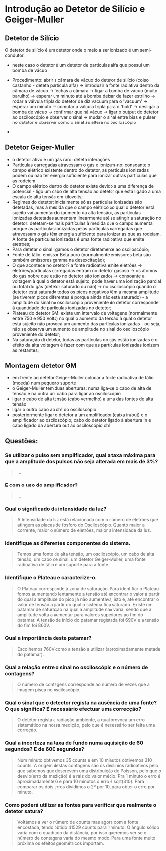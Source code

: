 # Introdução ao Detetor de Silício e Geiger-Muller

## Detetor de Silício
 
O detetor de silício é um detetor onde o meio a ser ionizado é um semi-condutor.
- neste caso o detetor é um detetor de partículas alfa que possui um bomba de vácuo
- Procedimento: abrir a câmara de vácuo do detetor de silício (coiso castanho - deteta partícula alfa) -> introduzir a fonte radiativa dentro da câmara de vácuo -> fechas a câmara -> ligar a bomba de vácuo (muito barulho) -> esperar um minuto até a bomba deixar de fazer estrilho -> rodar a válvula tripla do detetor de diz vacuum para o 'vacuum' -> esperar um minuto -> comutar a válcula tripla para o 'hold' -> desligar a bomba de vácuo -> confirmar que há vácuo -> ligar o output do detetor ao osciloscópio e observar o sinal -> mudar o sinal entre bias e pulser no detetor e observar como o sinal se altera no osciloscópio

- 
## Detetor Geiger-Muller
- o detetor ativo é um gás raro: deteta interações
- Partículas carregadas atravessam o gás e ionizam-no: consoante o campo elétrico existente dentro do detetor, as partículas ionizadas podem 
    ou não ter energia suficiente para ionizar outras partículas que as rodeiem
- O campo elétrico dentro do detetor existe devido a uma diferença de potencial - ligo um cabo de alta tensão ao detetor que está ligado a uma escala de alta tensão em kilovolts;
- Regimes do detetor: inicialmente só as partículas ionizadas são detetadas, mas à medida que o campo elétrico ao qual o detetor está sujeito vai aumentando (aumento da alta tensão), as partículas ionizadas detetadas aumentam linearmente até se atingir a saturação no detetor: detetam-se mais partículas à medida que o campo aumenta porque as partículas ionizadas pelas partículas carregadas que atravessam o gás têm energia suficiente para ionizar as que as rodeiam. A fonte de partículas ionizadas é uma fonte radioativa que emite eletrões; 
- Para detetar o sinal ligamos o detetor diretamente ao osciloscópio;
- Fonte de tálio: emissor Beta puro (normalmente emissores beta são também emissores gamma na desexcitação);
- O que acontece no detetor? a fonte radioativa emite eletrões -> eletrões/partículas carregadas entram no detetor gasoso -> os átomos do gás nobre que estão no detetor são ionizados -> consoante a voltagem à qual o detetor está sujeito, pode haver uma ionização parcial ou total do gás (detetor saturado ou não) -> no osciloscópio quando o detetor está saturado todos os picos negativos têm a mesma amplitude (se tiverem picos diferentes é porque ainda não está saturado) - a amplitude do sinal no osciloscópio proveniente do detetor corresponde à quantidade de partículas ionizadas no detetor;
- Plateau do detetor GM: existe um intervalo de voltagens (normalmente entre 750 e 950 Volts) no qual o aumento da tensão à qual o detetor está sujeito não provoca um aumento das partículas ionizadas - ou seja, não se observa um aumento de amplitude no sinal do osciloscópio proveniente do detetor;
- Na saturação di detetor, todas as partículas do gás estão ionizadas e o efeito da alta voltagem é fazer com que as partículas ionizadas ionizem as restantes;

## Montagem detetor GM
- em frente ao detetor Geiger-Muller colocar a fonte radioativa de tálio (moeda) num pequeno suporte
- o Geiger-Muller tem duas aberturas: numa liga-se o cabo de alta de tensão e na outra um cabo para ligar ao osciloscópio
- ligar o cabo de alta tensão (cabo vermelho) a uma das fontes de alta tensão 
- ligar o outro cabo ao ch1 do osciloscópio
- posteriormente ligar o detetor a um amplificador (caixa in/out) e o amplificador ao osciloscópio; cabo do detetor ligado 
     à abertura in e cabo ligado da abertura out ao osciloscópio ch1

## Questões: 
### Se utilizar o pulso sem amplificador, qual a taxa máxima para que a amplitude dos pulsos não seja alterada em mais de 3%?
> ...
### E com o uso do amplificador?
> ...

### Qual o significado da intensidade da luz? 
> A Intensidade da luz está relacionada com o número de eletrões que atingem as placas de fósforo do Osciloscópio. Quanto maior a corrente, maior o número de eletrões, maior a intensidade da luz.

### Identifique as diferentes componentes do sistema. 
> Temos uma fonte de alta tensão, um osciloscópio, um cabo de alta tensão, um cabo de sinal, um detetor Geiger-Muller, uma fonte radioativa de tálio e um suporte para a fonte
### Identifique o Plateau e caracterize-o.
> O Plateau corresponde à zona de saturação. Para identifiar o Plateau fomos aumentando lentamente a tensão até encontrar o valor a partir do qual a amplitude do pico já não aumentava, isto é, até encontrar o valor de tensão a partir do qual o sistema fica saturado. Existe um patamar de saturação na qual a amplitude não varia, sendo que a amplitude  volta a aumentar para valores superiores ao fim do patamar. A tensão de início do patamar registada foi 690V e a tensão do fim foi 860V.

### Qual a importância deste patamar?
> Escolhemos 760V como a tensão a utilizar (aproximadamente metade do patamar). 

### Qual a relação entre o sinal no osciloscópio e o número de contagens?
> O número de contagens corresponde ao número de vezes que a imagem pisca no osciloscópio.

### Qual o sinal que o detector regista na ausência de uma fonte? O que significa? É necessário efectuar uma correcção?
> O detetor regista a radiação ambiente, a qual provoca um erro sistemático na nossa medição, pelo que é necessário ser feita uma correção.

### Qual a incerteza na taxa de fundo numa aquisição de 60 segundos? E de 600 segundos?
> Num minuto obtivemos 35 counts e em 10 minutos obtivemos 310 counts. A origem destas contagens são os declínios radioativos pelo que sabemos que descrevem uma distribuição de Poisson, pelo que o desvio(erro da medição) é a raiz do valor médio. Pra 1 minuto o erro é aproximadamente 6 e para 10 minutos o erro é sqrt(310). Para comparar os dois erros dividimos o 2º por 10, para obter o erro por minuto.

### Como poderá utilizar as fontes para verificar que realmente o detetor satura?
> Voltámos a ver o número de counts mas agora com a fonte encostada, tendo obtido 41529 counts para 1 minuto. O ângulo sólido varia com o quadrado da distância, por isso queremos ver se o número de contagens varia do mesmo modo. Para uma fonte muito próxima os efeitos geométricos importam.